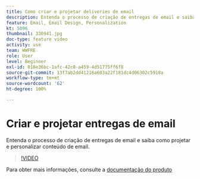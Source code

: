 ```yaml
---
title: Como criar e projetar deliveries de email
description: Entenda o processo de criação de entregas de email e saiba como projetar e personalizar conteúdo de email.
feature: Email, Email Design, Personalization
kt: 5096
thumbnail: 330941.jpg
doc-type: feature video
activity: use
team: WWFRE
role: User
level: Beginner
exl-id: 018e36bc-1afc-42c0-a459-4d51775ff6f8
source-git-commit: 13f7ab2dd41216a603a22f181dc4d06302c5918a
workflow-type: tm+mt
source-wordcount: '62'
ht-degree: 100%

---
```


# Criar e projetar entregas de email

Entenda o processo de criação de entregas de email e saiba como projetar e personalizar conteúdo de email.

>[!VIDEO](https://video.tv.adobe.com/v/330941?quality=12&learn=on)

Para obter mais informações, consulte a [documentação do produto](https://experienceleague.adobe.com/docs/campaign-classic/using/sending-messages/sending-emails/defining-the-email-content.html?lang=pt-BR)
